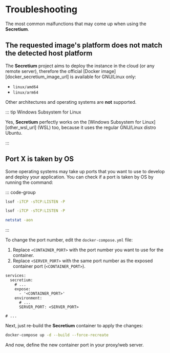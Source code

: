 # Troubleshooting

The most common malfunctions that may come up when using the **Secretium**.

<!--@include: ./parts/block_cant-find-answer.md-->

## The requested image's platform does not match the detected host platform

The **Secretium** project aims to deploy the instance in the cloud (or any remote server), therefore the official [Docker image][docker_secretium_image_url] is available for GNU/Linux only:

- `linux/amd64`
- `linux/arm64`

Other architectures and operating systems are **not** supported.

::: tip Windows Subsystem for Linux

Yes, **Secretium** perfectly works on the [Windows Subsystem for Linux][other_wsl_url] (WSL) too, because it uses the regular GNU/Linux distro Ubuntu.

:::

## Port X is taken by OS

Some operating systems may take up ports that you want to use to develop and deploy your application. You can check if a port is taken by OS by running the command:

::: code-group

``` bash [GNU/Linux]
lsof -iTCP -sTCP:LISTEN -P
```

``` bash [macOS]
lsof -iTCP -sTCP:LISTEN -P
```

``` bash [Windows]
netstat -aon
```

:::

To change the port number, edit the `docker-compose.yml` file:

1. Replace `<CONTAINER_PORT>` with the port number you want to use for the container.
2. Replace `<SERVER_PORT>` with the same port number as the exposed container port (`<CONTAINER_PORT>`).

``` yaml{5,8}
services:
  secretium:
    # ...
    expose:
      - '<CONTAINER_PORT>'
    environment:
      # ...
      SERVER_PORT: <SERVER_PORT>

# ...
```

Next, just re-build the **Secretium** container to apply the changes:

``` bash
docker-compose up -d --build --force-recreate
```

And now, define the new container port in your proxy/web server.

<!--@include: ./parts/links.md-->